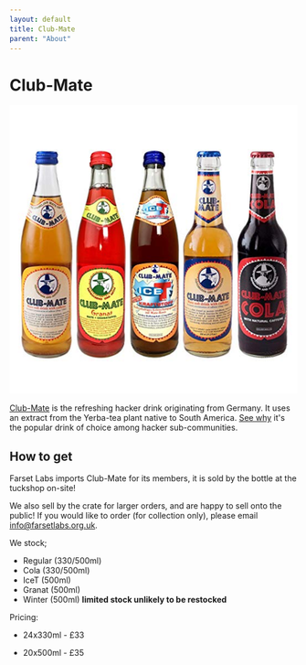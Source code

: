 ```yaml
---
layout: default
title: Club-Mate
parent: "About"
---
```


# Club-Mate

[![clubmate](clubmate.jpg)]()

[Club-Mate] is the refreshing hacker drink originating from Germany. It uses
an extract from the Yerba-tea plant native to South America.
[See why][fuel-of-choice] it's the popular drink of choice among hacker
sub-communities.

## How to get

Farset Labs imports Club-Mate for its members, it is sold by the bottle at the
tuckshop on-site! 

We also sell by the crate for larger orders, and are happy to sell onto the
public! If you would like to order (for collection only), please email <info@farsetlabs.org.uk>.

We stock; 

* Regular (330/500ml)
* Cola (330/500ml)
* IceT (500ml)
* Granat (500ml)
* Winter (500ml) **limited stock unlikely to be restocked**

Pricing: 

* 24x330ml - £33
* 20x500ml - £35


  [Club-mate]: http://www.clubmate.de/
  [fuel-of-choice]: http://motherboard.vice.com/blog/how-a-german-soda-became-hackers-fuel-of-choice
  [form]: https://docs.google.com/forms/d/1fUgrvDnktPW1WM3YsBpFMWUZP5qGrD7Ktu1vsmCVp4s/closedform
  [mailing list]: https://docs.google.com/forms/d/1rRXpidMTPJrlrwpWK2t31LoedhtMy41OJRMjZA9ok_c/viewform
